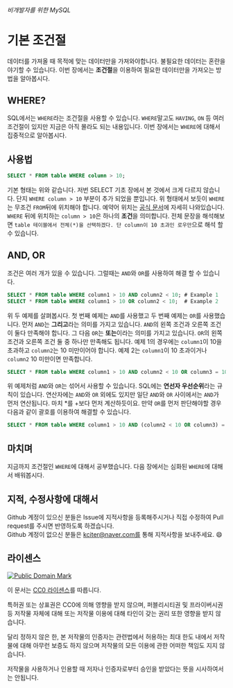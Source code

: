 ###### 비개발자를 위한 MySQL
# 기본 조건절

데이터를 가져올 때 목적에 맞는 데이터만을 가져와야합니다. 불필요한 데이터는 혼란을 야기할 수 있습니다. 이번 장에서는 **조건절**을 이용하여 필요한 데이터만을 가져오는 방법을 알아봅시다.

## WHERE?
SQL에서는 `WHERE`라는 조건절을 사용할 수 있습니다. `WHERE`말고도 `HAVING`, `ON` 등 여러 조건절이 있지만 지금은 아직 몰라도 되는 내용입니다. 이번 장에서는 `WHERE`에 대해서 집중적으로 알아봅시다.

## 사용법
```sql
SELECT * FROM table WHERE column > 10;
```
기본 형태는 위와 같습니다. 저번 SELECT 기초 장에서 본 것에서 크게 다르지 않습니다. 단지 `WHERE column > 10` 부분이 추가 되었을 뿐입니다. 위 형태에서 보듯이 `WHERE`는 무조건 `FROM`뒤에 위치해야 합니다. 예약어 위치는 [공식 문서](http://dev.mysql.com/doc/refman/5.7/en/select.html)에 자세히 나와있습니다. `WHERE` 뒤에 위치하는 `column > 10`은 하나의 **조건**을 의미합니다. 전체 문장을 해석해보면 `table 테이블에서 전체(*)을 선택하겠다. 단 column이 10 초과인 로우만`으로 해석 할 수 있습니다.

## AND, OR
조건은 여러 개가 있을 수 있습니다. 그럴때는 `AND`와 `OR`를 사용하여 해결 할 수 있습니다.

```sql
SELECT * FROM table WHERE column1 > 10 AND column2 < 10; # Example 1
SELECT * FROM table WHERE column1 > 10 OR column2 < 10;  # Example 2
```

위 두 예제를 살펴봅시다. 첫 번째 예제는 `AND`를 사용했고 두 번째 예제는 `OR`를 사용했습니다. 먼저 `AND`는 **그리고**라는 의미를 가지고 있습니다. `AND`의 왼쪽 조건과 오른쪽 조건이 둘다 만족해야 합니다. 그 다음 `OR`는 **또는**이라는 의미를 가지고 있습니다. `OR`의 왼쪽 조건과 오른쪽 조건 둘 중 하나만 만족해도 됩니다. 예제 1의 경우에는 `column1`이 10을 초과하고 `column2`는 10 미만이어야 합니다. 예제 2는 `column1`이 10 초과이거나 `column2` 10 미만이면 만족합니다.

```sql
SELECT * FROM table WHERE column1 > 10 AND column2 < 10 OR column3 = 10;
```

위 예제처럼 `AND`와 `OR`는 섞어서 사용할 수 있습니다. SQL에는 **연선자 우선순위**라는 규칙이 있습니다. 연산자에는 `AND`와 `OR` 외에도 있지만 일단 `AND`와 `OR` 사이에서는 `AND`가 먼저 연산됩니다. 마치 *를 +보다 먼저 계산하듯이요. 만약 `OR`를 먼저 판단해야할 경우 다음과 같이 괄호를 이용하여 해결할 수 있습니다.

```sql
SELECT * FROM table WHERE column1 > 10 AND (column2 < 10 OR column3) = 10;
```

## 마치며
지금까지 조건절인 `WHERE`에 대해서 공부했습니다. 다음 장에서는 심화된 `WHERE`에 대해서 배워봅시다.

## 지적, 수정사항에 대해서
Github 계정이 있으신 분들은 Issue에 지적사항을 등록해주시거나 직접 수정하여 Pull request를 주시면 반영하도록 하겠습니다. <br>Github 계정이 없으신 분들은 kciter@naver.com를 통해 지적사항을 보내주세요. :smile:

## 라이센스
<a rel="license" href="http://creativecommons.org/publicdomain/mark/1.0/">
<img src="https://licensebuttons.net/p/mark/1.0/88x31.png" alt="Public Domain Mark" />
</a>

이 문서는 [CC0 라이센스](LICENSE)를 따릅니다.

특허권 또는 상표권은 CC0에 의해 영향을 받지 않으며, 퍼블리시티권 및 프라이버시권 등 저작물 자체에 대해 또는 저작물 이용에 대해 타인이 갖는 권리 또한 영향을 받지 않습니다.

달리 정하지 않은 한, 본 저작물의 인증자는 관련법에서 허용하는 최대 한도 내에서 저작물에 대해 아무런 보증도 하지 않으며 저작물의 모든 이용에 관한 어떠한 책임도 지지 않습니다.

저작물을 사용하거나 인용할 때 저자나 인증자로부터 승인을 받았다는 뜻을 시사하여서는 안됩니다.
